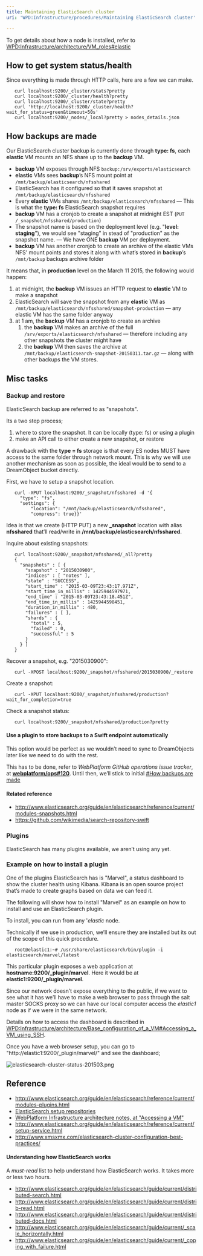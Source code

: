 ```yaml
---
title: Maintaining ElasticSearch cluster
uri: 'WPD:Infrastructure/procedures/Maintaining ElasticSearch cluster'

---
```

To get details about how a node is installed, refer to [WPD:Infrastructure/architecture/VM\_roles\#elastic](/WPD:Infrastructure/architecture/VM_roles#elastic)

## How to get system status/health

Since everything is made through HTTP calls, here are a few we can make.

       curl localhost:9200/_cluster/stats?pretty
       curl localhost:9200/_cluster/health?pretty
       curl localhost:9200/_cluster/state?pretty
       curl 'http://localhost:9200/_cluster/health?wait_for_status=green&timeout=50s'
       curl localhost:9200/_nodes/_local?pretty > nodes_details.json

## How backups are made

Our ElasticSearch cluster backup is currently done through **type: fs**, each **elastic** VM mounts an NFS share up to the **backup** VM.

-   **backup** VM exposes through NFS `backup:/srv/exports/elasticsearch`
-   **elastic** VMs sees **backup**’s NFS mount point at `/mnt/backup/elasticsearch/nfsshared`
-   ElasticSearch has it configured so that it saves snapshot at `/mnt/backup/elasticsearch/nfsshared`
-   Every **elastic** VMs shares `/mnt/backup/elasticsearch/nfsshared` — This is what the **type: fs** ElasticSearch snapshot requires
-   **backup** VM has a cronjob to create a snapshot at midnight EST (`PUT /_snapshot/nfsshared/production`)
-   The snapshot name is based on the deployment level (e.g. "**level: staging**"), we would see "staging" in stead of "production" as the snapshot name. — We have ONE **backup** VM per deployment.
-   **backup** VM has another cronjob to create an archive of the elastic VMs NFS’ mount points and stores it along with what’s stored in **backup**’s `/mnt/backup` backups archive folder

It means that, in **production** level on the March 11 2015, the following would happen:

1.  at midnight, the **backup** VM issues an HTTP request to **elastic** VM to make a snapshot
2.  ElasticSearch will save the snapshot from any **elastic** VM as `/mnt/backup/elasticsearch/nfsshared/snapshot-production` — any elastic VM has the same folder anyway
3.  at 1 am, the **backup** VM has a cronjob to create an archive
    1.  the **backup** VM makes an archive of the full `/srv/exports/elasticsearch/nfsshared` — therefore including any other snapshots the cluster might have
    2.  the **backup** VM then saves the archive at `/mnt/backup/elasticsearch-snapshot-20150311.tar.gz` — along with other backups the VM stores.

## Misc tasks

### Backup and restore

ElasticSearch backup are referred to as "snapshots".

Its a two step process;

1.  where to store the snapshot. It can be locally (type: fs) or using a plugin
2.  make an API call to either create a new snapshot, or restore

A drawback with the **type = fs** storage is that every ES nodes MUST have access to the same folder through network mount. This is why we will use another mechanism as soon as possible, the ideal would be to send to a DreamObject bucket directly.

First, we have to setup a snapshot location.

       curl -XPUT localhost:9200/_snapshot/nfsshared -d '{
         "type": "fs",
         "settings": {
             "location": "/mnt/backup/elasticsearch/nfsshared",
             "compress": true}}'

Idea is that we create (HTTP PUT) a new **\_snapshot** location with alias **nfsshared** that’ll read/write in **/mnt/backup/elasticsearch/nfsshared**.

Inquire about existing snapshots:

       curl localhost:9200/_snapshot/nfsshared/_all?pretty
       {
         "snapshots" : [ {
           "snapshot" : "2015030900",
           "indices" : [ "notes" ],
           "state" : "SUCCESS",
           "start_time" : "2015-03-09T23:43:17.971Z",
           "start_time_in_millis" : 1425944597971,
           "end_time" : "2015-03-09T23:43:18.451Z",
           "end_time_in_millis" : 1425944598451,
           "duration_in_millis" : 480,
           "failures" : [ ],
           "shards" : {
             "total" : 5,
             "failed" : 0,
             "successful" : 5
           }
         } ]
       }

Recover a snapshot, e.g. "2015030900":

       curl -XPOST localhost:9200/_snapshot/nfsshared/2015030900/_restore

Create a snapshot:

       curl -XPUT localhost:9200/_snapshot/nfsshared/production?wait_for_completion=true

Check a snapshot status:

       curl localhost:9200/_snapshot/nfsshared/production?pretty

#### Use a plugin to store backups to a Swift endpoint automatically

This option would be perfect as we wouldn’t need to sync to DreamObjects later like we need to do with the rest.

This has to be done, refer to *WebPlatform GitHub operations issue tracker*, at **[webplatform/ops\#120](https://github.com/webplatform/ops/issues/120)**. Until then, we’ll stick to initial [\#How backups are made](#How_backups_are_made)

#### Related reference

-   <http://www.elasticsearch.org/guide/en/elasticsearch/reference/current/modules-snapshots.html>
-   <https://github.com/wikimedia/search-repository-swift>

### Plugins

ElasticSearch has many plugins available, we aren’t using any yet.

### Example on how to install a plugin

One of the plugins ElasticSearch has is "Marvel", a status dashboard to show the cluster health using Kibana. Kibana is an open source project that’s made to create graphs based on data we can feed it.

The following will show how to install "Marvel" as an example on how to install and use an ElasticSearch plugin.

To install, you can run from any '*elastic* node.

Technically if we use in production, we’ll ensure they are installed but its out of the scope of this quick procedure.

       root@elastic1:~# /usr/share/elasticsearch/bin/plugin -i elasticsearch/marvel/latest

This particular plugin exposes a web application at **hostname:9200/\_plugin/marvel**. Here it would be at **elastic1:9200/\_plugin/marvel**.

Since our network doesn’t expose everything to the public, if we want to see what it has we’ll have to make a web browser to pass through the salt master SOCKS proxy so we can have our local computer access the *elastic1* node as if we were in the same network.

Details on how to access the dashboard is described in [WPD:Infrastructure/architecture/Base\_configuration\_of\_a\_VM\#Accessing\_a\_VM\_using\_SSH](/WPD:Infrastructure/architecture/Base_configuration_of_a_VM#Accessing_a_VM_using_SSH).

Once you have a web browser setup, you can go to "http://elastic1:9200/\_plugin/marvel/" and see the dashboard;

![elasticsearch-cluster-status-201503.png](/WPD/assets/public/6/61/elasticsearch-cluster-status-201503.png)

## Reference

-   <http://www.elasticsearch.org/guide/en/elasticsearch/reference/current/modules-plugins.html>
-   [ElasticSearch setup repositories](http://www.elasticsearch.org/guide/en/elasticsearch/reference/current/setup-repositories.html)
-   [WebPlatform Infrastructure architecture notes, at "Accessing a VM"](/WPD:Infrastructure/architecture/Base_configuration_of_a_VM#Accessing_a_VM_using_SSH)
-   <http://www.elasticsearch.org/guide/en/elasticsearch/reference/current/setup-service.html>
-   <http://www.xmsxmx.com/elasticsearch-cluster-configuration-best-practices/>

#### Understanding how ElasticSearch works

A *must-read* list to help understand how ElasticSearch works. It takes more or less two hours.

-   <http://www.elasticsearch.org/guide/en/elasticsearch/guide/current/distributed-search.html>
-   <http://www.elasticsearch.org/guide/en/elasticsearch/guide/current/distrib-read.html>
-   <http://www.elasticsearch.org/guide/en/elasticsearch/guide/current/distributed-docs.html>
-   <http://www.elasticsearch.org/guide/en/elasticsearch/guide/current/_scale_horizontally.html>
-   <http://www.elasticsearch.org/guide/en/elasticsearch/guide/current/_coping_with_failure.html>
